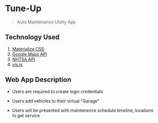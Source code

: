 # Tune-Up

> Auto Maintenance Utility App

## Technology Used

1. [Materialize CSS](http://materializecss.com/)
2. [Google Maps API](https://developers.google.com/maps/documentation/)
3. [NHTSA API](https://vpic.nhtsa.dot.gov/api/)
4. [vis.js](http://visjs.org/)

## Web App Description

* Users are required to create login credentials

* Users add vehicles to their virtual "Garage"

* Users will be presented with maintenence schedule timeline, locations to get service
